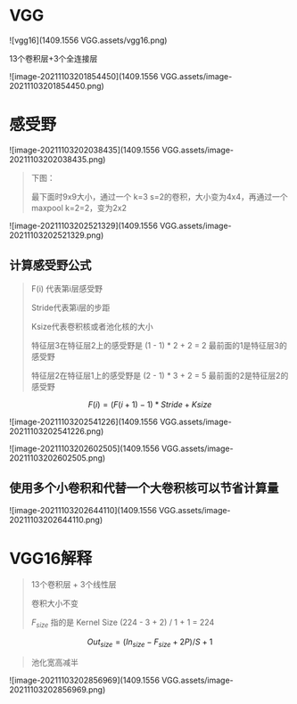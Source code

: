 # VGG

![vgg16](1409.1556 VGG.assets/vgg16.png)

13个卷积层+3个全连接层

![image-20211103201854450](1409.1556 VGG.assets/image-20211103201854450.png)

# 感受野

![image-20211103202038435](1409.1556 VGG.assets/image-20211103202038435.png)

> 下图：
>
> 最下面时9x9大小，通过一个 k=3 s=2的卷积，大小变为4x4，再通过一个maxpool k=2=2，变为2x2

![image-20211103202521329](1409.1556 VGG.assets/image-20211103202521329.png)

## 计算感受野公式

> F(i) 代表第i层感受野
>
> Stride代表第i层的步距
>
> Ksize代表卷积核或者池化核的大小
>
> 特征层3在特征层2上的感受野是   (1 - 1) * 2 + 2 = 2   最前面的1是特征层3的感受野
>
> 特征层2在特征层1上的感受野是   (2 - 1) * 3 + 2 = 5    最前面的2是特征层2的感受野

$$
F(i) = (F(i+1) - 1) * Stride + Ksize
$$



![image-20211103202541226](1409.1556 VGG.assets/image-20211103202541226.png)

![image-20211103202602505](1409.1556 VGG.assets/image-20211103202602505.png)

## 使用多个小卷积和代替一个大卷积核可以节省计算量

![image-20211103202644110](1409.1556 VGG.assets/image-20211103202644110.png)

# VGG16解释

> 13个卷积层 + 3个线性层
>
> 卷积大小不变
>
> $F_{size}$ 指的是 Kernel Size  (224 - 3 + 2) / 1 + 1 = 224

$$
Out_{size} = (In_{size} - F_{size} + 2P) / S + 1
$$





> 池化宽高减半

![image-20211103202856969](1409.1556 VGG.assets/image-20211103202856969.png)